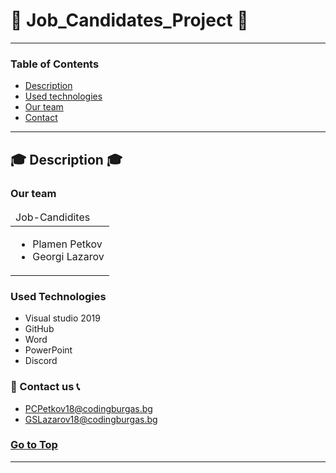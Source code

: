 # :man: Job_Candidates_Project :man:
---
### Table of Contents
- [Description](#description)
- [Used technologies](#used-technologies)
- [Our team](#our-team)
- [Contact](#contact-us)

---

## :mortar_board: Description :mortar_board:
### Our team
<table>
  <thead>
    <tr>
      <td align="left">
      Job-Candidites
      </td>
    </tr>
  </thead>
  <tbody>
    <tr>
      <td>
        <ul>
          <li>Plamen Petkov</li>
          <li>Georgi Lazarov</li>
        </ul>
      </td>
    </tr>
  </tbody>
</table>

### Used Technologies

- Visual studio 2019
- GitHub
- Word
- PowerPoint
- Discord


### :email: Contact us :telephone_receiver:
- PCPetkov18@codingburgas.bg
- GSLazarov18@codingburgas.bg



### [Go to Top](#job-candidates-project)
---
